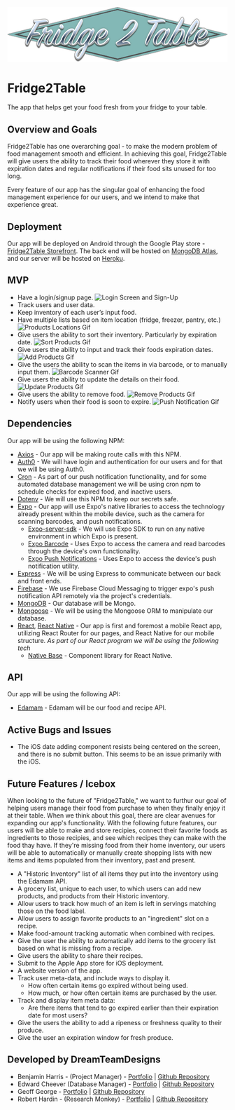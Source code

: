 ![Fridge2Table](./client/assets/fridge2table_logo.png)

# Fridge2Table
The app that helps get your food fresh from your fridge to your table.

## Overview and Goals
Fridge2Table has one overarching goal - to make the modern problem of food management smooth and efficient. In achieving this goal, Fridge2Table will give users the ability to track their food wherever they store it with expiration dates and regular notifications if their food sits unused for too long. 

Every feature of our app has the singular goal of enhancing the food management experience for our users, and we intend to make that experience great.

## Deployment 
Our app will be deployed on Android through the Google Play store - [Fridge2Table Storefront](). The back end will be hosted on [MongoDB Atlas](https://www.mongodb.com/cloud/atlas), and our server will be hosted on [Heroku](https://www.heroku.com/). 

## MVP
* Have a login/signup page. 
![Login Screen and Sign-Up]()
* Track users and user data.
* Keep inventory of each user’s input food.
* Have multiple lists based on item location (fridge, freezer, pantry, etc.)
![Products Locations Gif]()
* Give users the ability to sort their inventory. Particularly by expiration date.
![Sort Products Gif]()
* Give users the ability to input and track their foods expiration dates.
![Add Products Gif]()
* Give the users the ability to scan the items in via barcode, or to manually input them.
![Barcode Scanner Gif]()
* Give users the ability to update the details on their food.
![Update Products Gif]()
* Give users the ability to remove food.
![Remove Products Gif]()
* Notify users when their food is soon to expire.
![Push Notification Gif]()


## Dependencies
Our app will be using the following NPM:
* [Axios](https://www.npmjs.com/package/axios) - Our app will be making route calls with this NPM.
* [Auth0](https://auth0.com/) - We will have login and authentication for our users and for that we will be using Auth0.
* [Cron](https://www.npmjs.com/package/cron) - As part of our push notification functionality, and for some automated database management we will be using cron npm to schedule checks for expired food, and inactive users.
* [Dotenv](https://www.npmjs.com/package/dotenv) - We will use this NPM to keep our secrets safe.
* [Expo](https://expo.io/) - Our app will use Expo's native libraries to access the technology already present within the mobile device, such as the camera for scanning barcodes, and push notifications.
    * [Expo-server-sdk](https://github.com/expo/expo-server-sdk-node) - We will use Expo SDK to run on any native environment in which Expo is present.
    * [Expo Barcode](https://docs.expo.io/versions/latest/sdk/bar-code-scanner/) - Uses Expo to access the camera and read barcodes through the device's own functionality.
    * [Expo Push Notifications](https://docs.expo.io/versions/latest/guides/push-notifications/) - Uses Expo to access the device's push notification utility.
* [Express](https://www.npmjs.com/package/express) - We will be using Express to communicate between our back and front ends.
* [Firebase](https://firebase.google.com/) - We use Firebase Cloud Messaging to trigger expo's push notification API remotely via the project's credentials.
* [MongoDB](https://www.npmjs.com/package/mongodb) - Our database will be Mongo.
* [Mongoose](https://www.npmjs.com/package/mongoose) - We will be using the Mongoose ORM to manipulate our database.
* [React](https://reactjs.org/), [React Native](https://facebook.github.io/react-native/) - Our app is first and foremost a mobile React app, utilizing React Router for our pages, and React Native for our mobile structure.
  _As part of our React program we will be using the following tech_
  * [Native Base](https://nativebase.io/) - Component library for React Native.

## API
Our app will be using the following API:
* [Edamam](https://developer.edamam.com/) - Edamam will be our food and recipe API.

## Active Bugs and Issues
* The iOS date adding component resists being centered on the screen, and there is no submit button. This seems to be an issue primarily with the iOS.

## Future Features / Icebox
When looking to the future of "Fridge2Table," we want to furthur our goal of helping users manage their food from purchase to when they finally enjoy it at their table. When we think about this goal, there are clear avenues for expanding our app's functionality. With the following future features, our users will be able to make and store recipies, connect their favorite foods as ingredients to those recipies, and see which recipes they can make with the food thay have. If they're missing food from their home inventory, our users will be able to automatically or manually create shopping lists with new items and items populated from their inventory, past and present. 
* A "Historic Inventory" list of all items they put into the inventory using the Edamam API.
* A grocery list, unique to each user, to which users can add new products, and products from their Historic inventory.
* Allow users to track how much of an item is left in servings matching those on the food label.
* Allow users to assign favorite products to an "ingredient" slot on a recipe.
* Make food-amount tracking automatic when combined with recipes.
* Give the user the ability to automatically add items to the grocery list based on what is missing from a recipe.
* Give users the ability to share their recipes.
* Submit to the Apple App store for iOS deployment.
* A website version of the app.
* Track user meta-data, and include ways to display it.
  * How often certain items go expired without being used.
  * How much, or how often certain items are purchased by the user.
* Track and display item meta data:
  * Are there items that tend to go expired earlier than their expiration date for most users?
* Give the users the ability to add a ripeness or freshness quality to their produce.
* Give the user an expiration window for fresh produce.

## Developed by DreamTeamDesigns
* Benjamin Harris - (Project Manager) - [Portfolio](https://dreadpipe.github.io/v2) | [Github Repository](https://github.com/Dreadpipe)
* Edward Cheever (Database Manager) - [Portfolio](https://edwardcheever.herokuapp.com/) | [Github Repository](https://github.com/Druidan)
* Geoff George - [Portfolio](http://www.geoffdgeorge.com/) | [Github Repository](https://github.com/geoffdgeorge)
* Robert Hardin - (Research Monkey) - [Portfolio](https://rhardin94.github.io/) | [Github Repository](https://github.com/Rhardin94)